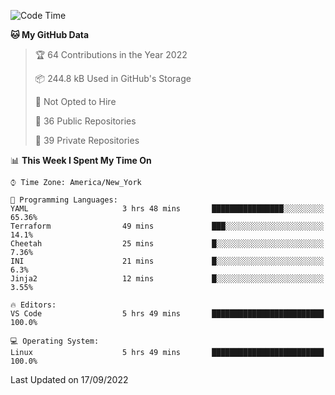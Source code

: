 <!--START_SECTION:waka-->
![Code Time](http://img.shields.io/badge/Code%20Time-89%20hrs%202%20mins-blue)

**🐱 My GitHub Data** 

> 🏆 64 Contributions in the Year 2022
 > 
> 📦 244.8 kB Used in GitHub's Storage 
 > 
> 🚫 Not Opted to Hire
 > 
> 📜 36 Public Repositories 
 > 
> 🔑 39 Private Repositories  
 > 
📊 **This Week I Spent My Time On** 

```text
⌚︎ Time Zone: America/New_York

💬 Programming Languages: 
YAML                     3 hrs 48 mins       ████████████████░░░░░░░░░   65.36% 
Terraform                49 mins             ███░░░░░░░░░░░░░░░░░░░░░░   14.1% 
Cheetah                  25 mins             █░░░░░░░░░░░░░░░░░░░░░░░░   7.36% 
INI                      21 mins             █░░░░░░░░░░░░░░░░░░░░░░░░   6.3% 
Jinja2                   12 mins             █░░░░░░░░░░░░░░░░░░░░░░░░   3.55%

🔥 Editors: 
VS Code                  5 hrs 49 mins       █████████████████████████   100.0%

💻 Operating System: 
Linux                    5 hrs 49 mins       █████████████████████████   100.0%

```


 Last Updated on 17/09/2022
<!--END_SECTION:waka-->